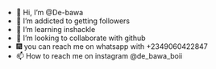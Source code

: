 - 👋 Hi, I’m @De-bawa 
- 👀 I’m addicted to getting followers
- 🌱 I’m learning inshackle
- 💞️ I’m looking to collaborate with github
- 🎆 you can reach me on whatsapp with +2349060422847
- 📫 How to reach me on instagram @de_bawa_boii

<!---
De-bawa/De-bawa is a ✨ special ✨ repository because its `README.md` (this file) appears on your GitHub profile.
You can click the Preview link to take a look at your changes.
--->
